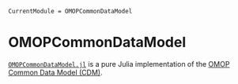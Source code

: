```@meta
CurrentModule = OMOPCommonDataModel
```

# OMOPCommonDataModel

[`OMOPCommonDataModel.jl`](https://github.com/JuliaHealth/OMOPCommonDataModel.jl) is a pure Julia implementation of the [OMOP Common Data Model (CDM)](https://github.com/OHDSI/CommonDataModel).
